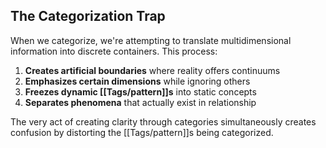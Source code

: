## The Categorization Trap

When we categorize, we're attempting to translate multidimensional information into discrete containers. This process:

1. **Creates artificial boundaries** where reality offers continuums
2. **Emphasizes certain dimensions** while ignoring others
3. **Freezes dynamic [[Tags/pattern]]s** into static concepts
4. **Separates phenomena** that actually exist in relationship

The very act of creating clarity through categories simultaneously creates confusion by distorting the [[Tags/pattern]]s being categorized.
